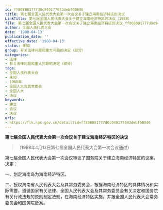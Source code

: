 ```yaml
---
id: ff808081777d0c940177843debf60846
title: 第七届全国人民代表大会第一次会议关于建立海南经济特区的决议
LinkTitle: 第七届全国人民代表大会关于建立海南经济特区的决议（1988）
file: 第七届全国人民代表大会第一次会议关于建立海南经济特区的决议_ff808081777d0c940177843debf60846.docx
author: 全国人民代表大会
date: '1988-04-13'
publication_date: ''
effective_date: '1988-04-13'
status: 未知
group: 有关法律问题和重大问题的决定（部分）
categories:
- 法律
- 有关法律问题和重大问题的决定（部分）
tags:
- 全国人民代表大会
- 未知
- 1988年
- 全国人大及其常委会
- 全国人大
- 决议
keywords:
- 建立
- 会议
- 决议
urls:
- https://flk.npc.gov.cn/detail?id=ff808081777d0c940177843debf60846
---
```


**第七届全国人民代表大会第一次会议关于建立海南经济特区的决议**

> （1988年4月13日第七届全国人民代表大会第一次会议通过）

第七届全国人民代表大会第一次会议审议了国务院关于建立海南经济特区的议案，决定：

一、划定海南岛为海南经济特区。

二、授权海南省人民代表大会及其常务委员会，根据海南经济特区的具体情况和实际需要，遵循国家有关法律、全国人民代表大会及其常务委员会有关决定和国务院有关行政法规的原则制定法规，在海南经济特区实施，并报全国人民代表大会常务委员会和国务院备案。
